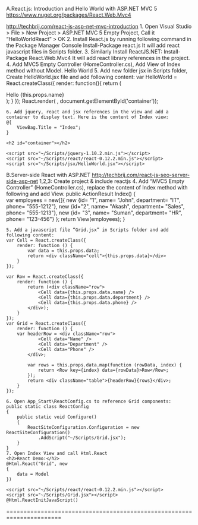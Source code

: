 A.React.js: Introduction and Hello World with ASP.NET MVC 5
https://www.nuget.org/packages/React.Web.Mvc4

http://techbrij.com/react-js-asp-net-mvc-introduction
	1. Open Visual Studio > File > New Project > ASP.NET MVC 5 Empty Project, Call it “HelloWorldReact” > OK
	2. Install React.js by running following command in the Package Manager Console
		Install-Package react.js
		It will add react javascript files in Scripts folder.
	3. Similarly Install ReactJS.NET:
		Install-Package React.Web.Mvc4
		It will add react library references in the project.
	4. Add MVC5 Empty Controller (HomeController.cs), Add View of Index method without Model.
		Hello World
	5. Add new folder jsx in Scripts folder, Create HelloWorld.jsx file and add following content:
	var HelloWorld = React.createClass({
		render: function(){
			return (
				<div>Hello {this.props.name}</div>
				);
		}
	}); 
	React.render( <HelloWorld name="World" />, document.getElementById('container'));

	6. Add jquery, react and jsx references in the view and add a container to display text. Here is the content of Index view:
	@{
		ViewBag.Title = "Index";
	}
	 
	<h2 id="container"></h2>
	 
	<script src="~/Scripts/jquery-1.10.2.min.js"></script>
	<script src="~/Scripts/react/react-0.12.2.min.js"></script>
	<script src="~/Scripts/jsx/HelloWorld.jsx"></script>

B.Server-side React with ASP.NET
	http://techbrij.com/react-js-seo-server-side-asp-net
	1,2,3: Create project & include reactjs
	4. Add “MVC5 Empty Controller” (HomeController.cs), replace the content of Index method with following and add View.
	public ActionResult Index()
       {   
           var employees = new[]{
                   new  {id= "1", name= "John", department= "IT", phone= "555-1212"},
                   new {id="2", name= "Akash", department= "Sales", phone= "555-1213"},
                   new  {id= "3", name= "Suman", department= "HR", phone= "123-456"}
           };
           return View(employees);
       }
	   
	5. Add a javascript file “Grid.jsx” in Scripts folder and add following content:
	var Cell = React.createClass({   
		render: function () {
			var data = this.props.data;
			return <div className="cell">{this.props.data}</div>
		}
	});
	 
	var Row = React.createClass({
		render: function () {
			return (<div className="row">
				<Cell data={this.props.data.name} />
				<Cell data={this.props.data.department} />
				<Cell data={this.props.data.phone} />
			</div>);
		}
	});
	var Grid = React.createClass({
		render: function () {
		var headerRow = <div className="row">
				<Cell data="Name" />
				<Cell data="Department" />
				<Cell data="Phone" />
			</div>;
	 
			var rows = this.props.data.map(function (rowData, index) {
				return <Row key={index} data={rowData}>Row</Row>;
			});
			return <div className="table">{headerRow}{rows}</div>;
		}
	});

	6. Open App_Start\ReactConfig.cs to reference Grid components:
	public static class ReactConfig
    {
        public static void Configure()
        {
            ReactSiteConfiguration.Configuration = new ReactSiteConfiguration()
                .AddScript("~/Scripts/Grid.jsx");
        }
    }
	7. Open Index View and call Html.React
	<h2>React Demo:</h2> 
	@Html.React("Grid", new
	{
		data = Model
	})
	 
	<script src="~/Scripts/react/react-0.12.2.min.js"></script>
	<script src="~/Scripts/Grid.jsx"></script>
	@Html.ReactInitJavaScript()
======================================================================	
